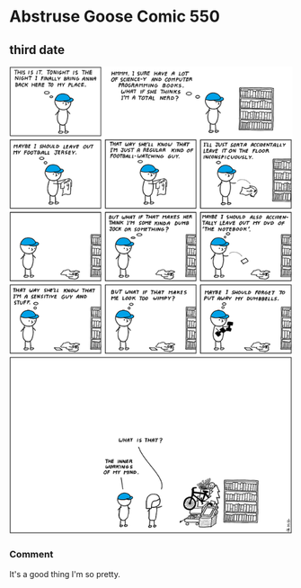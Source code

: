 # Abstruse Goose Comic 550
## third date

![image](comics/i_should_also_probably_have_trimmed_my_pubes.png)
### Comment
It's a good thing I'm so pretty.
